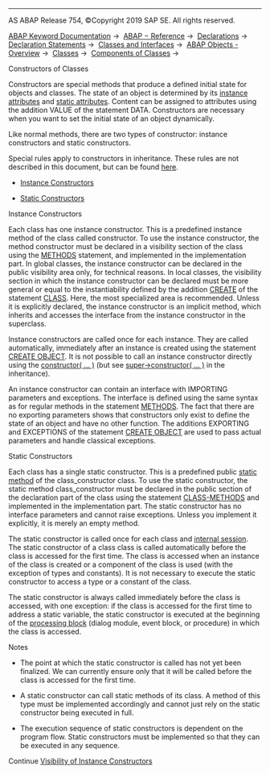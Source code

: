   

* * *

AS ABAP Release 754, ©Copyright 2019 SAP SE. All rights reserved.

[ABAP Keyword Documentation](https://help.sap.com/doc/abapdocu_754_index_htm/7.54/en-US/abenabap.htm) →  [ABAP − Reference](https://help.sap.com/doc/abapdocu_754_index_htm/7.54/en-US/abenabap_reference.htm) →  [Declarations](https://help.sap.com/doc/abapdocu_754_index_htm/7.54/en-US/abendeclarations.htm) →  [Declaration Statements](https://help.sap.com/doc/abapdocu_754_index_htm/7.54/en-US/abenabap_declarations.htm) →  [Classes and Interfaces](https://help.sap.com/doc/abapdocu_754_index_htm/7.54/en-US/abenclasses_and_interfaces.htm) →  [ABAP Objects - Overview](https://help.sap.com/doc/abapdocu_754_index_htm/7.54/en-US/abenabap_objects_oview.htm) →  [Classes](https://help.sap.com/doc/abapdocu_754_index_htm/7.54/en-US/abenclasses.htm) →  [Components of Classes](https://help.sap.com/doc/abapdocu_754_index_htm/7.54/en-US/abenclass_components.htm) → 

Constructors of Classes

Constructors are special methods that produce a defined initial state for objects and classes. The state of an object is determined by its [instance attributes](https://help.sap.com/doc/abapdocu_754_index_htm/7.54/en-US/abeninstance_attribute_glosry.htm "Glossary Entry") and [static attributes](https://help.sap.com/doc/abapdocu_754_index_htm/7.54/en-US/abenstatic_attribute_glosry.htm "Glossary Entry"). Content can be assigned to attributes using the addition VALUE of the statement DATA. Constructors are necessary when you want to set the initial state of an object dynamically.

Like normal methods, there are two types of constructor: instance constructors and static constructors.

Special rules apply to constructors in inheritance. These rules are not described in this document, but can be found [here](https://help.sap.com/doc/abapdocu_754_index_htm/7.54/en-US/abeninheritance_constructors.htm).

-   [Instance Constructors](#@@ITOC@@ABENCONSTRUCTOR_1)

-   [Static Constructors](#@@ITOC@@ABENCONSTRUCTOR_2)

Instance Constructors

Each class has one instance constructor. This is a predefined instance method of the class called constructor. To use the instance constructor, the method constructor must be declared in a visibility section of the class using the [METHODS](https://help.sap.com/doc/abapdocu_754_index_htm/7.54/en-US/abapmethods_constructor.htm) statement, and implemented in the implementation part. In global classes, the instance constructor can be declared in the public visibility area only, for technical reasons. In local classes, the visibility section in which the instance constructor can be declared must be more general or equal to the instantiability defined by the addition [CREATE](https://help.sap.com/doc/abapdocu_754_index_htm/7.54/en-US/abapclass_options.htm) of the statement [CLASS](https://help.sap.com/doc/abapdocu_754_index_htm/7.54/en-US/abapclass.htm). Here, the most specialized area is recommended. Unless it is explicitly declared, the instance constructor is an implicit method, which inherits and accesses the interface from the instance constructor in the superclass.

Instance constructors are called once for each instance. They are called automatically, immediately after an instance is created using the statement [CREATE OBJECT](https://help.sap.com/doc/abapdocu_754_index_htm/7.54/en-US/abapcreate_object.htm). It is not possible to call an instance constructor directly using the [constructor( ... )](https://help.sap.com/doc/abapdocu_754_index_htm/7.54/en-US/abapcall_method_static_short.htm) (but see [super->constructor( ... )](https://help.sap.com/doc/abapdocu_754_index_htm/7.54/en-US/abapcall_method_meth_super.htm) in the inheritance).

An instance constructor can contain an interface with IMPORTING parameters and exceptions. The interface is defined using the same syntax as for regular methods in the statement [METHODS](https://help.sap.com/doc/abapdocu_754_index_htm/7.54/en-US/abapmethods.htm). The fact that there are no exporting parameters shows that constructors only exist to define the state of an object and have no other function. The additions EXPORTING and EXCEPTIONS of the statement [CREATE OBJECT](https://help.sap.com/doc/abapdocu_754_index_htm/7.54/en-US/abapcreate_object.htm) are used to pass actual parameters and handle classical exceptions.

Static Constructors

Each class has a single static constructor. This is a predefined public [static method](https://help.sap.com/doc/abapdocu_754_index_htm/7.54/en-US/abenstatic_method_glosry.htm "Glossary Entry") of the class\_constructor class. To use the static constructor, the static method class\_constructor must be declared in the public section of the declaration part of the class using the statement [CLASS-METHODS](https://help.sap.com/doc/abapdocu_754_index_htm/7.54/en-US/abapclass-methods_constructor.htm) and implemented in the implementation part. The static constructor has no interface parameters and cannot raise exceptions. Unless you implement it explicitly, it is merely an empty method.

The static constructor is called once for each class and [internal session](https://help.sap.com/doc/abapdocu_754_index_htm/7.54/en-US/abeninternal_session_glosry.htm "Glossary Entry"). The static constructor of a class class is called automatically before the class is accessed for the first time. The class is accessed when an instance of the class is created or a component of the class is used (with the exception of types and constants). It is not necessary to execute the static constructor to access a type or a constant of the class.

The static constructor is always called immediately before the class is accessed, with one exception: if the class is accessed for the first time to address a static variable, the static constructor is executed at the beginning of the [processing block](https://help.sap.com/doc/abapdocu_754_index_htm/7.54/en-US/abenprocessing_block_glosry.htm "Glossary Entry") (dialog module, event block, or procedure) in which the class is accessed.

Notes

-   The point at which the static constructor is called has not yet been finalized. We can currently ensure only that it will be called before the class is accessed for the first time.

-   A static constructor can call static methods of its class. A method of this type must be implemented accordingly and cannot just rely on the static constructor being executed in full.

-   The execution sequence of static constructors is dependent on the program flow. Static constructors must be implemented so that they can be executed in any sequence.

Continue
[Visibility of Instance Constructors](https://help.sap.com/doc/abapdocu_754_index_htm/7.54/en-US/abenconstructor_visibility.htm)
